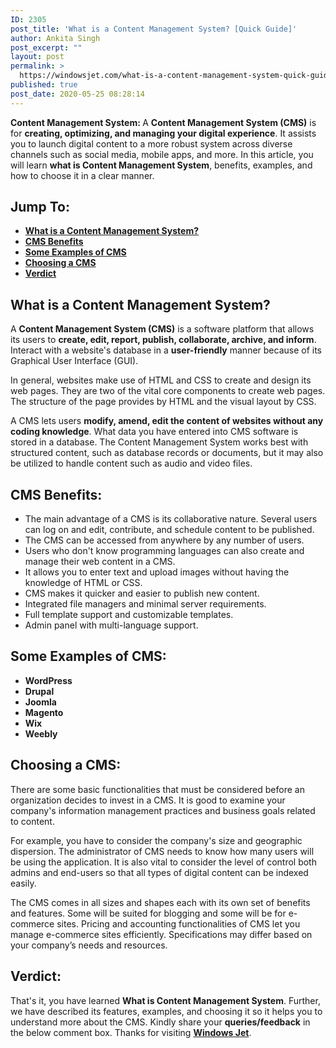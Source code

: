 ```yaml
---
ID: 2305
post_title: 'What is a Content Management System? [Quick Guide]'
author: Ankita Singh
post_excerpt: ""
layout: post
permalink: >
  https://windowsjet.com/what-is-a-content-management-system-quick-guide-2305/
published: true
post_date: 2020-05-25 08:28:14
---
```

<strong><span class="dropcap dropcap1">C</span></strong><strong>ontent Management System: </strong>A <strong>Content Management System (CMS)</strong> is for <strong>creating, optimizing, and managing your digital experience</strong>. It assists you to launch digital content to a more robust system across diverse channels such as social media, mobile apps, and more. In this article, you will learn <strong>what is Content Management System</strong>, benefits, examples, and how to choose it in a clear manner.
<h2>Jump To:</h2>
<ul>
 	<li><strong><a href="#1">What is a Content Management System?</a></strong></li>
 	<li><strong><a href="#2">CMS Benefits</a></strong></li>
 	<li><strong><a href="#3">Some Examples of CMS</a></strong></li>
 	<li><strong><a href="#4">Choosing a CMS</a></strong></li>
 	<li><strong><a href="#5">Verdict</a></strong></li>
</ul>
<h2 id="1">What is a Content Management System?</h2>
A <strong>Content Management System (CMS)</strong> is a software platform that allows its users to <strong>create, edit, report, publish, collaborate, archive, and inform</strong>. Interact with a website's database in a <strong>user-friendly</strong> manner because of its Graphical User Interface (GUI).

In general, websites make use of HTML and CSS to create and design its web pages. They are two of the vital core components to create web pages. The structure of the page provides by HTML and the visual layout by CSS.

A CMS lets users <strong>modify, amend, edit the content of websites without any coding knowledge</strong>. What data you have entered into CMS software is stored in a database. The Content Management System works best with structured content, such as database records or documents, but it may also be utilized to handle content such as audio and video files.
<h2 id="2">CMS Benefits:</h2>
<ul>
 	<li>The main advantage of a CMS is its collaborative nature. Several users can log on and edit, contribute, and schedule content to be published.</li>
 	<li>The CMS can be accessed from anywhere by any number of users.</li>
 	<li>Users who don't know programming languages can also create and manage their web content in a CMS.</li>
 	<li>It allows you to enter text and upload images without having the knowledge of HTML or CSS.</li>
 	<li>CMS makes it quicker and easier to publish new content.</li>
 	<li>Integrated file managers and minimal server requirements.</li>
 	<li>Full template support and customizable templates.</li>
 	<li>Admin panel with multi-language support.</li>
</ul>
<h2 id="3">Some Examples of CMS:</h2>
<ul>
 	<li><strong>WordPress</strong></li>
 	<li><strong>Drupal</strong></li>
 	<li><strong>Joomla</strong></li>
 	<li><strong>Magento </strong></li>
 	<li><strong>Wix</strong></li>
 	<li><strong>Weebly</strong></li>
</ul>
<h2 id="4">Choosing a CMS:</h2>
There are some basic functionalities that must be considered before an organization decides to invest in a CMS. It is good to examine your company's information management practices and business goals related to content.

For example, you have to consider the company's size and geographic dispersion. The administrator of CMS needs to know how many users will be using the application. It is also vital to consider the level of control both admins and end-users so that all types of digital content can be indexed easily.

The CMS comes in all sizes and shapes each with its own set of benefits and features. Some will be suited for blogging and some will be for e-commerce sites. Pricing and accounting functionalities of CMS let you manage e-commerce sites efficiently. Specifications may differ based on your company’s needs and resources.
<h2 id="5">Verdict:</h2>
That's it, you have learned <strong>What is Content Management System</strong>. Further, we have described its features, examples, and choosing it so it helps you to understand more about the CMS. Kindly share your <strong>queries/feedback</strong> in the below comment box. Thanks for visiting <a href="https://windowsjet.com/"><strong>Windows Jet</strong></a>.